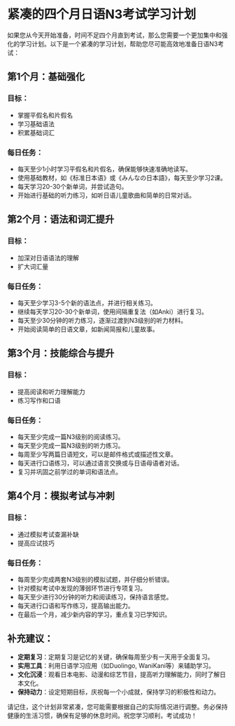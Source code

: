 # 紧凑的四个月日语N3考试学习计划

如果您从今天开始准备，时间不足四个月直到考试，那么您需要一个更加集中和强化的学习计划。以下是一个紧凑的学习计划，帮助您尽可能高效地准备日语N3考试：

## 第1个月：基础强化
### 目标：
- 掌握平假名和片假名
- 学习基础语法
- 积累基础词汇

### 每日任务：
- 每天至少1小时学习平假名和片假名，确保能够快速准确地读写。
- 使用基础教材，如《标准日本语》或《みんなの日本語》，每天至少学习2课。
- 每天学习20-30个新单词，并尝试造句。
- 开始进行基础的听力练习，如听日语儿童歌曲和简单的日常对话。

## 第2个月：语法和词汇提升
### 目标：
- 加深对日语语法的理解
- 扩大词汇量

### 每日任务：
- 每天至少学习3-5个新的语法点，并进行相关练习。
- 继续每天学习20-30个新单词，使用间隔重复法（如Anki）进行复习。
- 每天至少30分钟的听力练习，逐渐过渡到N3级别的听力材料。
- 开始阅读简单的日语文章，如新闻简报和儿童故事。

## 第3个月：技能综合与提升
### 目标：
- 提高阅读和听力理解能力
- 练习写作和口语

### 每日任务：
- 每天至少完成一篇N3级别的阅读练习。
- 每天至少完成一篇N3级别的听力练习。
- 每周至少写两篇日语短文，可以是邮件格式或描述性文章。
- 每天进行口语练习，可以通过语言交换或与日语母语者对话。
- 复习并巩固之前学过的单词和语法点。

## 第4个月：模拟考试与冲刺
### 目标：
- 通过模拟考试查漏补缺
- 提高应试技巧

### 每日任务：
- 每周至少完成两套N3级别的模拟试题，并仔细分析错误。
- 针对模拟考试中发现的薄弱环节进行专项复习。
- 每天至少进行30分钟的听力和阅读练习，保持语言感觉。
- 每天进行口语和写作练习，提高输出能力。
- 在最后一个月，减少新内容的学习，重点复习已学知识。

## 补充建议：
- **定期复习**：定期复习是记忆的关键，确保每周至少有一天用于全面复习。
- **实用工具**：利用日语学习应用（如Duolingo, WaniKani等）来辅助学习。
- **文化沉浸**：观看日本电影、动漫和综艺节目，提高听力理解能力，同时了解日本文化。
- **保持动力**：设定短期目标，庆祝每一个小成就，保持学习的积极性和动力。

请记住，这个计划非常紧凑，您可能需要根据自己的实际情况进行调整。务必保持健康的生活习惯，确保有足够的休息时间。祝您学习顺利，考试成功！
